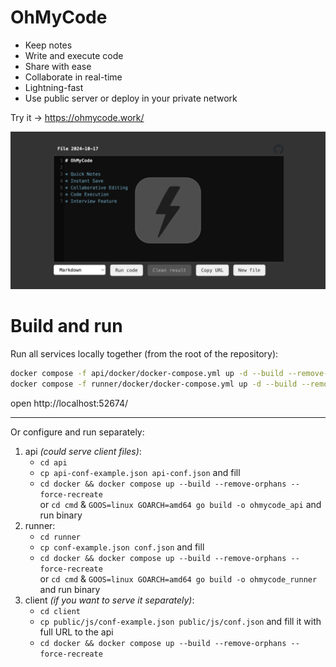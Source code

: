 # OhMyCode

* Keep notes
* Write and execute code
* Share with ease
* Collaborate in real-time
* Lightning-fast
* Use public server or deploy in your private network

Try it -> https://ohmycode.work/

![OhMyCode preview](OhMyCode-preview.png)

# Build and run

Run all services locally together (from the root of the repository):
```bash
docker compose -f api/docker/docker-compose.yml up -d --build --remove-orphans --force-recreate && \
docker compose -f runner/docker/docker-compose.yml up -d --build --remove-orphans --force-recreate
```
open http://localhost:52674/

---

Or configure and run separately:
1. api _(could serve client files)_:
    * `cd api`
    * `cp api-conf-example.json api-conf.json` and fill
    * `cd docker && docker compose up --build --remove-orphans --force-recreate`\
      or `cd cmd` & `GOOS=linux GOARCH=amd64 go build -o ohmycode_api` and run binary
2. runner:
    * `cd runner`
    * `cp conf-example.json conf.json` and fill
    * `cd docker && docker compose up --build --remove-orphans --force-recreate`\
      or `cd cmd` & `GOOS=linux GOARCH=amd64 go build -o ohmycode_runner` and run binary
3. client _(if you want to serve it separately)_:
    * `cd client`
    * `cp public/js/conf-example.json public/js/conf.json` and fill it with full URL to the api
    * `cd docker && docker compose up --build --remove-orphans --force-recreate`
